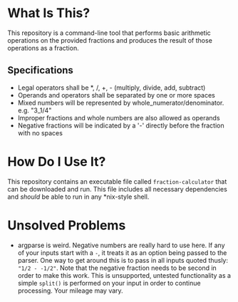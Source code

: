 # What Is This?
This repository is a command-line tool that performs basic arithmetic operations on the provided
fractions and produces the result of those operations as a fraction.

## Specifications
* Legal operators shall be *, /, +, - (multiply, divide, add, subtract)
* Operands and operators shall be separated by one or more spaces
* Mixed numbers will be represented by whole_numerator/denominator. e.g. "3_1/4"
* Improper fractions and whole numbers are also allowed as operands
* Negative fractions will be indicated by a '-' directly before the fraction with no spaces

# How Do I Use It?
This repository contains an executable file called `fraction-calculator` that can be downloaded and
run. This file includes all necessary dependencies and *should* be able to run in any *nix-style shell.

# Unsolved Problems
* argparse is weird. Negative numbers are really hard to use here. If any of your inputs start with a `-`,
  it treats it as an option being passed to the parser. One way to get around this is to pass in all inputs
  quoted thusly: `"1/2 - -1/2"`. Note that the negative fraction needs to be second in order to make this work.
  This is unsupported, untested functionality as a simple `split()` is performed on your input in order to
  continue processing. Your mileage may vary.
